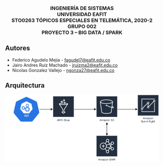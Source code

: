 <h3>
  <center>INGENIERÍA DE SISTEMAS</center>
  <center>UNIVERSIDAD EAFIT</center>
  <center>STO0263 TÓPICOS ESPECIALES EN TELEMÁTICA, 2020-2</center>
  <center>GRUPO 002</center>
  <center>PROYECTO 3 – BIG DATA / SPARK</center>
</h3>

## Autores

* Federico Agudelo Mejia - fagudel7@eafit.edu.co
* Jairo Andres Ruiz Machado - jruizma2@eafit.edu.co
* Nicolas Gonzalez Vallejo - ngonza27@eafit.edu.co

## Arquitectura
![img](./Fuente/static/arquitectura.PNG)